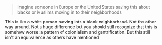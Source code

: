 > Imagine someone in Europe or the United States saying this about blacks or Muslims moving in to their neighborhoods.

This is like a white person moving into a black neighborhood. Not the other way around. Not a huge difference but you should still recognize that this is somehow worse: a pattern of colonialism and gentrification. But this still isn't an equivalence as others have mentioned
